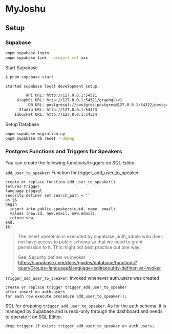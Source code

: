 # MyJoshu

## Setup

### Supabase

```bash
pnpm supabase login
pnpm supabase link --project-ref xxx
```

Start Supabase

```bash
$ pnpm supabase start

Started supabase local development setup.

         API URL: http://127.0.0.1:54321
     GraphQL URL: http://127.0.0.1:54321/graphql/v1
          DB URL: postgresql://postgres:postgres@127.0.0.1:54322/postgres
      Studio URL: http://127.0.0.1:54323
    Inbucket URL: http://127.0.0.1:54324
```

Setup Database

```bash
pnpm supabase migration up
pnpm supabase db reset --debug
```

### Postgres Functions and Triggers for Speakers

You can create the following functions/triggers on SQL Editor.

`add_user_to_speaker`: Function for trigger_add_user_to_speaker

```
create or replace function add_user_to_speaker()
returns trigger
language plpgsql
security definer set search_path = ‘’
as $$
begin
  insert into public.speakers(uuid, name, email)
  values (new.id, new.email, new.email);
  return new;
end;
$$;
```

> The insert operation is executed by supabase_auth_admin who does not have access to public schema so that we need to grant permission to it. This might not best practice but one way.
>
> See: Security definer vs invoker https://supabase.com/docs/guides/database/functions?queryGroups=language&language=sql#security-definer-vs-invoker

`trigger_add_user_to_speaker`: Invoked whenever auth.users was created

```
create or replace trigger trigger_add_user_to_speaker
after insert on auth.users
for each row execute procedure add_user_to_speaker();
```

SQL for dropping `trigger_add_user_to_speaker`. As for the auth schema, it is managed by Supabase and is read-only through the dashboard and needs to operate it on SQL Editor.

```
drop trigger if exists trigger_add_user_to_speaker on auth.users;
```
